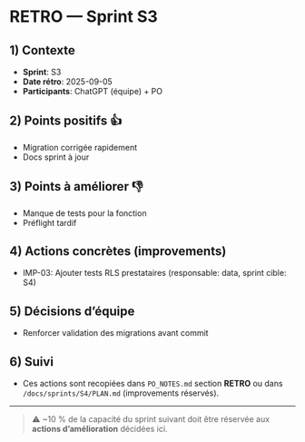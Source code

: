 # RETRO — Sprint S3

## 1) Contexte

- **Sprint**: S3
- **Date rétro**: 2025-09-05
- **Participants**: ChatGPT (équipe) + PO

## 2) Points positifs 👍

- Migration corrigée rapidement
- Docs sprint à jour

## 3) Points à améliorer 👎

- Manque de tests pour la fonction
- Préflight tardif

## 4) Actions concrètes (improvements)

- IMP-03: Ajouter tests RLS prestataires (responsable: data, sprint cible: S4)

## 5) Décisions d’équipe

- Renforcer validation des migrations avant commit

## 6) Suivi

- Ces actions sont recopiées dans `PO_NOTES.md` section **RETRO** ou dans `/docs/sprints/S4/PLAN.md` (improvements réservés).

---

> ⚠️ \~10 % de la capacité du sprint suivant doit être réservée aux **actions d’amélioration** décidées ici.
